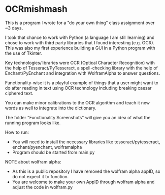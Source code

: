 # OCRmishmash

This is a program I wrote for a "do your own thing" class assignment over ~3 days. 

I took that chance to work with Python (a language I am still learning) and chose to work with third party libraries that I found interesting (e.g. OCR). This was also my first experience building a GUI in a Python program with the use of Tkinter.

Key technologies/libraries were OCR (Optical Character Recognition) with the help of Tesseract/PyTesseract, a spell-checking library with the help of Enchant/PyEnchant and integration with WolframAlpha to answer questions.

Functionality-wise it is a playful example of things that a user might want to do after reading in text using OCR technology including breaking caesar ciphered text.

You can make minor calibrations to the OCR algorithm and teach it new words as well to integrate into the dictionary.


The folder "Functionality Screenshots" will give you an idea of what the running program looks like.

How to run:
- You will need to install the necessary libraries like tesseract/pytesseract, enchant/pyenchant, wolframalpha
- Program should be started from main.py


NOTE about wolfram alpha:
- As this is a public repository I have removed the wolfram alpha appID, so do not expect it to function.
- You are welcome to make your own AppID through wolfram alpha and adjust the code in wolfram.py

